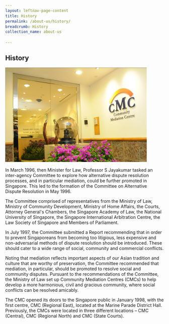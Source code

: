 ```yaml
---
layout: leftnav-page-content
title: History
permalink: /about-us/history/
breadcrumb: History
collection_name: about-us

---
```


History
---

<style>
  .image {
  width: 800px; 
  }
  image img {
  max-width: 100%;
  }
</style>
<div class="image"><img src="/images/1504161341121.png/"></div>

In March 1996, then Minister for Law, Professor S Jayakumar tasked an inter-agency Committee to explore how alternative dispute resolution processes, and in particular mediation, could be further promoted in Singapore. This led to the formation of the Committee on Alternative Dispute Resolution in May 1996.

The Committee comprised of representatives from the Ministry of Law, Ministry of Community Development, Ministry of Home Affairs, the Courts, Attorney General's Chambers, the Singapore Academy of Law, the National University of Singapore, the Singapore International Arbitration Centre, the Law Society of Singapore and Members of Parliament.

In July 1997, the Committee submitted a Report recommending that in order to prevent Singaporeans from becoming too litigious, less expensive and non-adversarial methods of dispute resolution should be introduced. These should cater to a wide range of social, community and commercial conflicts.

Noting that mediation reflects important aspects of our Asian tradition and culture that are worthy of preservation, the Committee recommended that mediation, in particular, should be promoted to resolve social and community disputes. Pursuant to the recommendations of the Committee, the Ministry of Law set up Community Mediation Centres (CMCs) to help develop a more harmonious, civil and gracious community, where social conflicts can be resolved amicably.

The CMC opened its doors to the Singapore public in January 1998, with the first centre, CMC (Regional East), located at the Marine Parade District Hall. Previously, the CMCs were located in three different locations – CMC (Central), CMC (Regional North) and CMC (State Courts).
